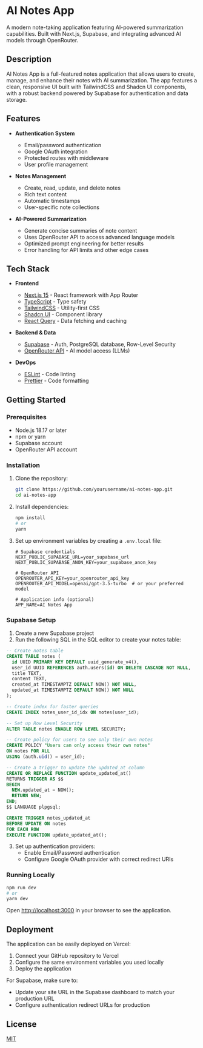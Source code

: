 # AI Notes App

A modern note-taking application featuring AI-powered summarization capabilities. Built with Next.js, Supabase, and integrating advanced AI models through OpenRouter.

## Description

AI Notes App is a full-featured notes application that allows users to create, manage, and enhance their notes with AI summarization. The app features a clean, responsive UI built with TailwindCSS and Shadcn UI components, with a robust backend powered by Supabase for authentication and data storage.

## Features

- **Authentication System**
  - Email/password authentication
  - Google OAuth integration
  - Protected routes with middleware
  - User profile management

- **Notes Management**
  - Create, read, update, and delete notes
  - Rich text content
  - Automatic timestamps
  - User-specific note collections

- **AI-Powered Summarization**
  - Generate concise summaries of note content
  - Uses OpenRouter API to access advanced language models
  - Optimized prompt engineering for better results
  - Error handling for API limits and other edge cases

## Tech Stack

- **Frontend**
  - [Next.js 15](https://nextjs.org/) - React framework with App Router
  - [TypeScript](https://www.typescriptlang.org/) - Type safety
  - [TailwindCSS](https://tailwindcss.com/) - Utility-first CSS
  - [Shadcn UI](https://ui.shadcn.com/) - Component library
  - [React Query](https://tanstack.com/query/latest) - Data fetching and caching

- **Backend & Data**
  - [Supabase](https://supabase.com/) - Auth, PostgreSQL database, Row-Level Security
  - [OpenRouter API](https://openrouter.ai/) - AI model access (LLMs)

- **DevOps**
  - [ESLint](https://eslint.org/) - Code linting
  - [Prettier](https://prettier.io/) - Code formatting

## Getting Started

### Prerequisites

- Node.js 18.17 or later
- npm or yarn
- Supabase account
- OpenRouter API account

### Installation

1. Clone the repository:
   ```bash
   git clone https://github.com/yourusername/ai-notes-app.git
   cd ai-notes-app
   ```

2. Install dependencies:
   ```bash
   npm install
   # or
   yarn
   ```

3. Set up environment variables by creating a `.env.local` file:
   ```
   # Supabase credentials
   NEXT_PUBLIC_SUPABASE_URL=your_supabase_url
   NEXT_PUBLIC_SUPABASE_ANON_KEY=your_supabase_anon_key
   
   # OpenRouter API
   OPENROUTER_API_KEY=your_openrouter_api_key
   OPENROUTER_API_MODEL=openai/gpt-3.5-turbo  # or your preferred model
   
   # Application info (optional)
   APP_NAME=AI Notes App
   ```

### Supabase Setup

1. Create a new Supabase project
2. Run the following SQL in the SQL editor to create your notes table:

```sql
-- Create notes table
CREATE TABLE notes (
  id UUID PRIMARY KEY DEFAULT uuid_generate_v4(),
  user_id UUID REFERENCES auth.users(id) ON DELETE CASCADE NOT NULL,
  title TEXT,
  content TEXT,
  created_at TIMESTAMPTZ DEFAULT NOW() NOT NULL,
  updated_at TIMESTAMPTZ DEFAULT NOW() NOT NULL
);

-- Create index for faster queries
CREATE INDEX notes_user_id_idx ON notes(user_id);

-- Set up Row Level Security
ALTER TABLE notes ENABLE ROW LEVEL SECURITY;

-- Create policy for users to see only their own notes
CREATE POLICY "Users can only access their own notes" 
ON notes FOR ALL 
USING (auth.uid() = user_id);

-- Create a trigger to update the updated_at column
CREATE OR REPLACE FUNCTION update_updated_at()
RETURNS TRIGGER AS $$
BEGIN
  NEW.updated_at = NOW();
  RETURN NEW;
END;
$$ LANGUAGE plpgsql;

CREATE TRIGGER notes_updated_at
BEFORE UPDATE ON notes
FOR EACH ROW
EXECUTE FUNCTION update_updated_at();
```

3. Set up authentication providers:
   - Enable Email/Password authentication
   - Configure Google OAuth provider with correct redirect URIs

### Running Locally

```bash
npm run dev
# or
yarn dev
```

Open [http://localhost:3000](http://localhost:3000) in your browser to see the application.

## Deployment

The application can be easily deployed on Vercel:

1. Connect your GitHub repository to Vercel
2. Configure the same environment variables you used locally
3. Deploy the application

For Supabase, make sure to:
- Update your site URL in the Supabase dashboard to match your production URL
- Configure authentication redirect URLs for production

## License

[MIT](LICENSE) 